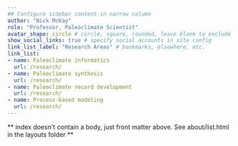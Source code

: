 ```yaml
---
## Configure sidebar content in narrow column
author: "Nick McKay"
role: "Professor, Paleoclimate Scientist"
avatar_shape: circle # circle, square, rounded, leave blank to exclude
show_social_links: true # specify social accounts in site config
link_list_label: "Research Areas" # bookmarks, elsewhere, etc.
link_list:
- name: Paleoclimate informatics
  url: /research/
- name: Paleoclimate synthesis
  url: /research/
- name: Paleoclimate record development
  url: /research/
- name: Process-based modeling
  url: /research/
---
```


** index doesn't contain a body, just front matter above.
See about/list.html in the layouts folder **
